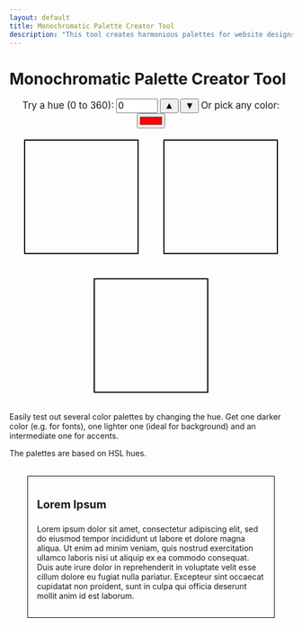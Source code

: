 ```yaml
---
layout: default
title: Monochromatic Palette Creator Tool
description: "This tool creates harmonious palettes for website designs and front-end development. Quickly test out many palettes and see them in mock website."
---
```

<style>
  .colorSquare {
    width: 200px;
    height: 200px;
    margin: 20px;
    border: 2px solid black;
    display: inline-block;
  }

  .contentBox {
    margin:32px;
    padding: 16px;
    border: 1px solid black;
  }
</style>
  <h1>Monochromatic Palette Creator Tool</h1>
  
  <div style="text-align:center;">
  <label for="hue" style="font-size:1.2em">Try a hue (0 to 360):</label>
  <input type="number" id="hue" value="0" min="0" max="360" style="font-size:1.2em">
  <button onclick="increment('hue')" style="font-size:1.2em">▲</button>
  <button onclick="decrement('hue')" style="font-size:1.2em">▼</button>
  <label for="rawColorInput" style="font-size:1.2em">Or pick any color: </label>
  <input type="color" value="#ff0000" id="rawColorInput" />
  <br>
  
  <div id="colorSquare" class="colorSquare"></div>
  <div id="darkColorSquare" class="colorSquare"></div>
  <div id="accentColorSquare" class="colorSquare"></div>
  </div>

  <p>Easily test out several color palettes by changing the hue. Get one darker color (e.g. for fonts), one lighter one (ideal for background) and an intermediate one for accents.</p>
  <p>The palettes are based on HSL hues.</p>

  <div id='theDiv' class="contentBox">
    <p id="theH2" style="font-weight:700;font-size:1.4em;line-height:1.5;">Lorem Ipsum</p>
    <p id="theP">Lorem ipsum dolor sit amet, consectetur adipiscing elit, sed do eiusmod tempor incididunt ut labore et dolore magna aliqua. Ut enim ad minim veniam, quis nostrud exercitation ullamco laboris nisi ut aliquip ex ea commodo consequat. Duis aute irure dolor in reprehenderit in voluptate velit esse cillum dolore eu fugiat nulla pariatur. Excepteur sint occaecat cupidatat non proident, sunt in culpa qui officia deserunt mollit anim id est laborum.</p>
  </div>
  
  <script>
    const colorSquare = document.getElementById('colorSquare');
    const accentColorSquare = document.getElementById('accentColorSquare');
    const darkColorSquare = document.getElementById('darkColorSquare');
    const hueInput = document.getElementById('hue');
    const colorPicker = document.getElementById('rawColorInput');
    

    function updateColor() {
      const hue = hueInput.value;

      const baseColor = `hsl(${hue}, 75%, 50%)`;
      const darkColor = `hsl(${hue}, 80%, 10%)`;
      const lightColor = `hsl(${hue}, 60%, 95%)`;

      colorSquare.style.backgroundColor = baseColor;
      darkColorSquare.style.backgroundColor = darkColor;
      accentColorSquare.style.backgroundColor = lightColor;

      const theDiv = document.getElementById('theDiv');
      const theH2 = document.getElementById('theH2');
      const theP = document.getElementById('theP');
      theDiv.style.backgroundColor = lightColor;
      theH2.style.color = baseColor;
      theP.style.color = darkColor;
    }

    function increment(property) {
      const input = document.getElementById(property);
      let value = parseInt(input.value);
      if (value < parseInt(input.max) - 10) {
        value+=10;
        input.value = value;
        updateColor();
      }
    }

    function decrement(property) {
      const input = document.getElementById(property);
      let value = parseInt(input.value);
      if (value > parseInt(input.min)) {
        value-=10;
        input.value = value;
        updateColor();
      }
    }

    function hexToHSL(hex) {
      // Remove # if present
      hex = hex.replace(/^#/, '');
      
      // Parse the hex values
      let r, g, b;
      if (hex.length === 3) {
        r = parseInt(hex[0] + hex[0], 16) / 255;
        g = parseInt(hex[1] + hex[1], 16) / 255;
        b = parseInt(hex[2] + hex[2], 16) / 255;
      } else {
        r = parseInt(hex.substr(0, 2), 16) / 255;
        g = parseInt(hex.substr(2, 2), 16) / 255;
        b = parseInt(hex.substr(4, 2), 16) / 255;
      }
      
      // Find min and max
      const max = Math.max(r, g, b);
      const min = Math.min(r, g, b);
      let h, s, l = (max + min) / 2;
      
      if (max === min) {
        // Achromatic
        h = s = 0;
      } else {
        const d = max - min;
        s = l > 0.5 ? d / (2 - max - min) : d / (max + min);
        
        switch (max) {
          case r: h = (g - b) / d + (g < b ? 6 : 0); break;
          case g: h = (b - r) / d + 2; break;
          case b: h = (r - g) / d + 4; break;
        }
        h /= 6;
      }
    
    // Convert to degrees and percentages
      return {
        h: Math.round(h * 360),
        s: Math.round(s * 100),
        l: Math.round(l * 100)
      };
    }

    function colorPickerUpdate() {
      const baseColor = colorPicker.value;
      const {h, s, l} = hexToHSL(colorPicker.value);

      const darkColor = `hsl(${h}, 80%, ${l < 50 ? 10 : 90}%)`;
      const lightColor = `hsl(${h}, 70%, ${l < 50 ? 90 : 20}%)`;

      colorSquare.style.backgroundColor = baseColor;
      darkColorSquare.style.backgroundColor = darkColor;
      accentColorSquare.style.backgroundColor = lightColor;

      const theDiv = document.getElementById('theDiv');
      const theH2 = document.getElementById('theH2');
      const theP = document.getElementById('theP');
      theDiv.style.backgroundColor = lightColor;
      theH2.style.color = baseColor;
      theP.style.color = darkColor;
    }

    hueInput.addEventListener('change', updateColor);
    colorPicker.addEventListener('change', colorPickerUpdate, false);
    updateColor();
  </script>
